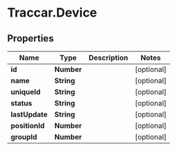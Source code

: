 # Traccar.Device

## Properties
Name | Type | Description | Notes
------------ | ------------- | ------------- | -------------
**id** | **Number** |  | [optional] 
**name** | **String** |  | [optional] 
**uniqueId** | **String** |  | [optional] 
**status** | **String** |  | [optional] 
**lastUpdate** | **String** |  | [optional] 
**positionId** | **Number** |  | [optional] 
**groupId** | **Number** |  | [optional] 


